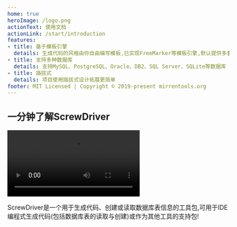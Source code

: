 ```yaml
---
home: true
heroImage: /logo.png
actionText: 使用文档
actionLink: /start/introduction
features:
- title: 基于模板引擎
  details: 生成代码的风格由你自由编写模板,已实现FreeMarker等模板引擎,默认提供多套代码模板
- title: 支持多种数据库
  details: 支持MySQL、PostgreSQL、Oracle、DB2、SQL Server、SQLite等数据库
- title: 插拔式
  details: 项目使用插拔式设计拓展更简单
footer: MIT Licensed | Copyright © 2019-present mirrentools.org
---
```

## 一分钟了解ScrewDriver
<video src="http://clips.vorwaerts-gmbh.de/big_buck_bunny.mp4" controls="controls" style="max-width:100%">
您的浏览器不支持 video 标签。
</video>

ScrewDriver是一个用于生成代码、创建或读取数据库表信息的工具包,可用于IDE编程式生成代码(包括数据库表的读取与创建)或作为其他工具的支持包!
